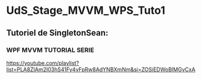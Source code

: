 # UdS_Stage_MVVM_WPS_Tuto1

## Tutoriel de SingletonSean:
### WPF MVVM TUTORIAL SERIE
https://youtube.com/playlist?list=PLA8ZIAm2I03hS41Fy4vFpRw8AdYNBXmNm&si=ZOSiEDWoBIMGvCxA
